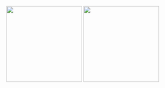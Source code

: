<img src="https://media.giphy.com/media/dZ9dMeS1udDDljFIRR/giphy.gif" height="200" /> <img src="https://media.giphy.com/media/ZFLRXCLdais6IwF5wh/giphy.gif" height="200" />

<!-- https://media3.giphy.com/media/eIfr9oo1UIdvIiARDL/giphy.gif -->
<!-- https://media.giphy.com/media/3o85xoi6nNqJQJ95Qc/giphy.gif -->
